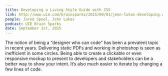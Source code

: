 ```yaml
---
title: Developing a Living Style Guide with CSS
link: http://www.uie.com/brainsparks/2015/09/01/jenn-lukas-developing-a-living-style-guide-with-css/
people: Jared Spool, Jenn Lukas
podcast: UIE Brain Sparks
date: September 1st, 2015
---
```


The notion of being a “designer who can code” has been a prevalent topic in recent years. Delivering static PDFs and working in photoshop is seen as inefficient in some circles. Being able to create a clickable or even responsive mockup to present to developers and stakeholders can be a better way to show your intent. It’s also much easier to iterate by changing a few lines of code.
